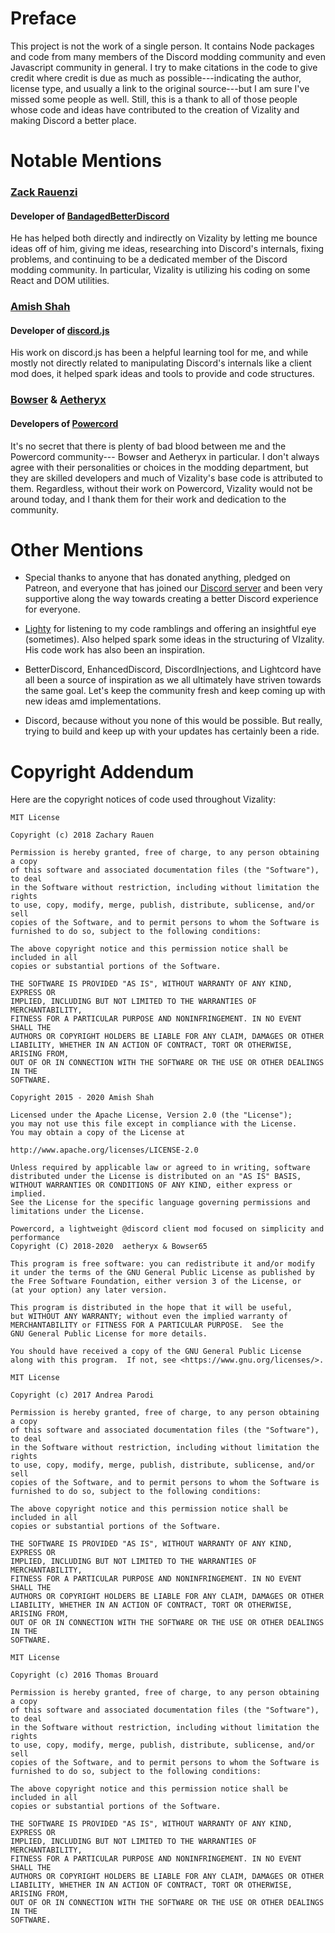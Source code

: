 # Preface

This project is not the work of a single person. It contains Node packages and code from many members of the Discord modding community and even Javascript community in general. I try to make citations in the code to give credit where credit is due as much as possible---indicating the author, license type, and usually a link to the original source---but I am sure I've missed some people as well. Still, this is a thank to all of those people whose code and ideas have contributed to the creation of Vizality and making Discord a better place.

# Notable Mentions

### [Zack Rauenzi](https://github.com/rauenzi)
#### Developer of [BandagedBetterDiscord](https://github.com/rauenzi/BetterDiscordApp)

He has helped both directly and indirectly on Vizality by letting me bounce ideas off of him, giving me ideas, researching into Discord's internals, fixing problems, and continuing to be a dedicated member of the Discord modding community. In particular, Vizality is utilizing his coding on some React and DOM utilities.

### [Amish Shah](https://github.com/amishshah)
#### Developer of [discord.js](https://discord.js.org/)

His work on discord.js has been a helpful learning tool for me, and while mostly not directly related to manipulating Discord's internals like a client mod does, it helped spark ideas and tools to provide and code structures.

### [Bowser](https://github.com/Bowser65) & [Aetheryx](https://github.com/aetheryx)
#### Developers of [Powercord](https://powercord.dev/)

It's no secret that there is plenty of bad blood between me and the Powercord community--- Bowser and Aetheryx in particular. I don't always agree with their personalities or choices in the modding department, but they are skilled developers and much of Vizality's base code is attributed to them. Regardless, without their work on Powercord, Vizality would not be around today, and I thank them for their work and dedication to the community.

# Other Mentions

- Special thanks to anyone that has donated anything, pledged on Patreon, and everyone that has joined our [Discord server](https://discord.gg/42B8AC9) and been very supportive along the way towards creating a better Discord experience for everyone.

- [Lighty](https://github.com/1Lighty) for listening to my code ramblings and offering an insightful eye (sometimes). Also helped spark some ideas in the structuring of VIzality. His code work has also been an inspiration.

- BetterDiscord, EnhancedDiscord, DiscordInjections, and Lightcord have all been a source of inspiration as we all ultimately have striven towards the same goal. Let's keep the community fresh and keep coming up with new ideas amd implementations.

- Discord, because without you none of this would be possible. But really, trying to build and keep up with your updates has certainly been a ride.

# Copyright Addendum

Here are the copyright notices of code used throughout Vizality:

```
MIT License

Copyright (c) 2018 Zachary Rauen

Permission is hereby granted, free of charge, to any person obtaining a copy
of this software and associated documentation files (the "Software"), to deal
in the Software without restriction, including without limitation the rights
to use, copy, modify, merge, publish, distribute, sublicense, and/or sell
copies of the Software, and to permit persons to whom the Software is
furnished to do so, subject to the following conditions:

The above copyright notice and this permission notice shall be included in all
copies or substantial portions of the Software.

THE SOFTWARE IS PROVIDED "AS IS", WITHOUT WARRANTY OF ANY KIND, EXPRESS OR
IMPLIED, INCLUDING BUT NOT LIMITED TO THE WARRANTIES OF MERCHANTABILITY,
FITNESS FOR A PARTICULAR PURPOSE AND NONINFRINGEMENT. IN NO EVENT SHALL THE
AUTHORS OR COPYRIGHT HOLDERS BE LIABLE FOR ANY CLAIM, DAMAGES OR OTHER
LIABILITY, WHETHER IN AN ACTION OF CONTRACT, TORT OR OTHERWISE, ARISING FROM,
OUT OF OR IN CONNECTION WITH THE SOFTWARE OR THE USE OR OTHER DEALINGS IN THE
SOFTWARE.
```

```
Copyright 2015 - 2020 Amish Shah

Licensed under the Apache License, Version 2.0 (the "License");
you may not use this file except in compliance with the License.
You may obtain a copy of the License at

http://www.apache.org/licenses/LICENSE-2.0

Unless required by applicable law or agreed to in writing, software
distributed under the License is distributed on an "AS IS" BASIS,
WITHOUT WARRANTIES OR CONDITIONS OF ANY KIND, either express or implied.
See the License for the specific language governing permissions and
limitations under the License.
```

```
Powercord, a lightweight @discord client mod focused on simplicity and performance
Copyright (C) 2018-2020  aetheryx & Bowser65

This program is free software: you can redistribute it and/or modify
it under the terms of the GNU General Public License as published by
the Free Software Foundation, either version 3 of the License, or
(at your option) any later version.

This program is distributed in the hope that it will be useful,
but WITHOUT ANY WARRANTY; without even the implied warranty of
MERCHANTABILITY or FITNESS FOR A PARTICULAR PURPOSE.  See the
GNU General Public License for more details.

You should have received a copy of the GNU General Public License
along with this program.  If not, see <https://www.gnu.org/licenses/>.
```

```
MIT License

Copyright (c) 2017 Andrea Parodi

Permission is hereby granted, free of charge, to any person obtaining a copy
of this software and associated documentation files (the "Software"), to deal
in the Software without restriction, including without limitation the rights
to use, copy, modify, merge, publish, distribute, sublicense, and/or sell
copies of the Software, and to permit persons to whom the Software is
furnished to do so, subject to the following conditions:

The above copyright notice and this permission notice shall be included in all
copies or substantial portions of the Software.

THE SOFTWARE IS PROVIDED "AS IS", WITHOUT WARRANTY OF ANY KIND, EXPRESS OR
IMPLIED, INCLUDING BUT NOT LIMITED TO THE WARRANTIES OF MERCHANTABILITY,
FITNESS FOR A PARTICULAR PURPOSE AND NONINFRINGEMENT. IN NO EVENT SHALL THE
AUTHORS OR COPYRIGHT HOLDERS BE LIABLE FOR ANY CLAIM, DAMAGES OR OTHER
LIABILITY, WHETHER IN AN ACTION OF CONTRACT, TORT OR OTHERWISE, ARISING FROM,
OUT OF OR IN CONNECTION WITH THE SOFTWARE OR THE USE OR OTHER DEALINGS IN THE
SOFTWARE.
```

```
MIT License

Copyright (c) 2016 Thomas Brouard

Permission is hereby granted, free of charge, to any person obtaining a copy
of this software and associated documentation files (the "Software"), to deal
in the Software without restriction, including without limitation the rights
to use, copy, modify, merge, publish, distribute, sublicense, and/or sell
copies of the Software, and to permit persons to whom the Software is
furnished to do so, subject to the following conditions:

The above copyright notice and this permission notice shall be included in all
copies or substantial portions of the Software.

THE SOFTWARE IS PROVIDED "AS IS", WITHOUT WARRANTY OF ANY KIND, EXPRESS OR
IMPLIED, INCLUDING BUT NOT LIMITED TO THE WARRANTIES OF MERCHANTABILITY,
FITNESS FOR A PARTICULAR PURPOSE AND NONINFRINGEMENT. IN NO EVENT SHALL THE
AUTHORS OR COPYRIGHT HOLDERS BE LIABLE FOR ANY CLAIM, DAMAGES OR OTHER
LIABILITY, WHETHER IN AN ACTION OF CONTRACT, TORT OR OTHERWISE, ARISING FROM,
OUT OF OR IN CONNECTION WITH THE SOFTWARE OR THE USE OR OTHER DEALINGS IN THE
SOFTWARE.
```